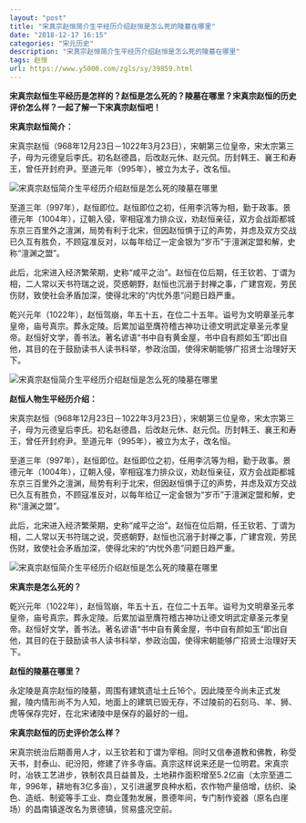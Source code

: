 ```yaml
---
layout: "post"
title: "宋真宗赵恒简介生平经历介绍赵恒是怎么死的陵墓在哪里"
date: "2018-12-17 16:15"
categories: "宋元历史"
description: "宋真宗赵恒简介生平经历介绍赵恒是怎么死的陵墓在哪里"
tags: 赵恒
url: https://www.y5000.com/zgls/sy/39859.html
---
```






**宋真宗赵恒生平经历是怎样的？赵恒是怎么死的？陵墓在哪里？宋真宗赵恒的历史评价怎么样？一起了解一下宋真宗赵恒吧！**

 **宋真宗赵恒简介：**

宋真宗赵恒（968年12月23日－1022年3月23日），宋朝第三位皇帝，宋太宗第三子，母为元德皇后李氏。初名赵德昌，后改赵元休、赵元侃。历封韩王、襄王和寿王，曾任开封府尹。至道元年（995年），被立为太子，改名恒。

![宋真宗赵恒简介生平经历介绍赵恒是怎么死的陵墓在哪里](https://img.y5000.com/uploads/allimg/190109/993ca70aa5cd2846bfd20a0f5e9ce3eb.jpg)

至道三年（997年），赵恒即位。赵恒即位之初，任用李沆等为相，勤于政事。景德元年（1004年），辽朝入侵，宰相寇准力排众议，劝赵恒亲征，双方会战距都城东京三百里外之澶渊，局势有利于北宋，但因赵恒惧于辽的声势，并虑及双方交战已久互有胜负，不顾寇准反对，以每年给辽一定金银为“岁币”于澶渊定盟和解，史称“澶渊之盟”。

此后，北宋进入经济繁荣期，史称“咸平之治”。赵恒在位后期，任王钦若、丁谓为相，二人常以天书符瑞之说，荧惑朝野，赵恒也沉溺于封禅之事，广建宫观，劳民伤财，致使社会矛盾加深，使得北宋的“内忧外患”问题日趋严重。

乾兴元年（1022年），赵恒驾崩，年五十五，在位二十五年。谥号为文明章圣元孝皇帝，庙号真宗。葬永定陵。后累加谥至膺符稽古神功让德文明武定章圣元孝皇帝。赵恒好文学，善书法。著名谚语“书中自有黄金屋，书中自有颜如玉“即出自他，其目的在于鼓励读书人读书科举，参政治国，使得宋朝能够广招贤士治理好天下。

![宋真宗赵恒简介生平经历介绍赵恒是怎么死的陵墓在哪里](https://img.y5000.com/uploads/allimg/190109/32783472817c422d256e0f3075939839.jpg)

 **赵恒人物生平经历介绍：**

宋真宗赵恒（968年12月23日－1022年3月23日），宋朝第三位皇帝，宋太宗第三子，母为元德皇后李氏。初名赵德昌，后改赵元休、赵元侃。历封韩王、襄王和寿王，曾任开封府尹。至道元年（995年），被立为太子，改名恒。

至道三年（997年），赵恒即位。赵恒即位之初，任用李沆等为相，勤于政事。景德元年（1004年），辽朝入侵，宰相寇准力排众议，劝赵恒亲征，双方会战距都城东京三百里外之澶渊，局势有利于北宋，但因赵恒惧于辽的声势，并虑及双方交战已久互有胜负，不顾寇准反对，以每年给辽一定金银为“岁币”于澶渊定盟和解，史称“澶渊之盟”。

此后，北宋进入经济繁荣期，史称“咸平之治”。赵恒在位后期，任王钦若、丁谓为相，二人常以天书符瑞之说，荧惑朝野，赵恒也沉溺于封禅之事，广建宫观，劳民伤财，致使社会矛盾加深，使得北宋的“内忧外患”问题日趋严重。

![宋真宗赵恒简介生平经历介绍赵恒是怎么死的陵墓在哪里](https://img.y5000.com/uploads/allimg/190109/8445bb8046f98cd6f8dd4740deec7a78.jpg)

 **宋真宗是怎么死的？**

乾兴元年（1022年），赵恒驾崩，年五十五，在位二十五年。谥号为文明章圣元孝皇帝，庙号真宗。葬永定陵。后累加谥至膺符稽古神功让德文明武定章圣元孝皇帝。赵恒好文学，善书法。著名谚语“书中自有黄金屋，书中自有颜如玉“即出自他，其目的在于鼓励读书人读书科举，参政治国，使得宋朝能够广招贤士治理好天下。

 **赵恒的陵墓在哪里？**

永定陵是真宗赵恒的陵墓，周围有建筑遗址土丘16个。因此陵至今尚未正式发掘，陵内情形尚不为人知，地面上的建筑已毁无存，不过陵前的石刻马、羊、狮、虎等保存完好，在北宋诸陵中是保存的最好的一组。

 **宋真宗赵恒的历史评价怎么样？**

宋真宗统治后期善用人才，以王钦若和丁谓为宰相。同时又信奉道教和佛教，称受天书，封泰山、祀汾阳，修建了许多寺庙。真宗这样说来还是一位明君。宋真宗时，冶铁工艺进步，铁制农具日益普及，土地耕作面积增至5.2亿亩（太宗至道二年，996年，耕地有3亿多亩），又引进暹罗良种水稻，农作物产量倍增，纺织、染色、造纸、制瓷等手工业、商业蓬勃发展，景德年间，专门制作瓷器（原名白崖场）的昌南镇遂改名为景德镇，贸易盛况空前。
